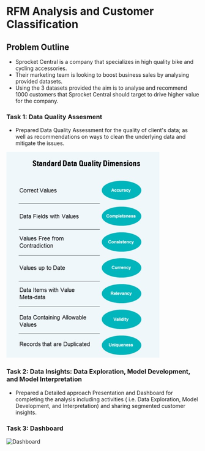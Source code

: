 # RFM Analysis and Customer Classification

## Problem Outline
- Sprocket Central is a company that specializes in high quality bike and cycling accessories.
- Their marketing team is looking to boost business sales by analysing provided datasets.
- Using the 3 datasets provided the aim is to analyse and recommend 1000 customers that Sprocket Central should target to drive higher value for the company.


### Task 1: Data Quality Assesment
- Prepared Data Quality Assessment for the quality of client's data; as well as recommendations on ways to clean the underlying data and mitigate the issues.

![Data Quality Framework](/data/data-quality-framework.jpg)

### Task 2: Data Insights: Data Exploration, Model Development, and Model Interpretation
- Prepared a Detailed approach Presentation and Dashboard for completing the analysis including activities ( i.e. Data Exploration, Model Development, and Interpretation) and sharing segmented customer insights.

### Task 3: Dashboard

![Dashboard](/Dashboard.png)

